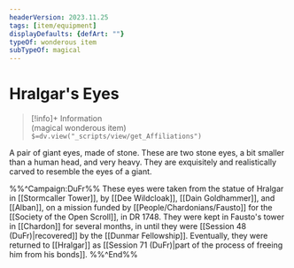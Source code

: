 ```yaml
---
headerVersion: 2023.11.25
tags: [item/equipment]
displayDefaults: {defArt: ""}
typeOf: wonderous item
subTypeOf: magical
---
```

# Hralgar's Eyes
>[!info]+ Information  
> (magical wonderous item)  
> `$=dv.view("_scripts/view/get_Affiliations")`

A pair of giant eyes, made of stone. These are two stone eyes, a bit smaller than a human head, and very heavy. They are exquisitely and realistically carved to resemble the eyes of a giant. 

%%^Campaign:DuFr%%
These eyes were taken from the statue of Hralgar in [[Stormcaller Tower]], by [[Dee Wildcloak]], [[Dain Goldhammer]], and [[Alban]], on a mission funded by [[People/Chardonians/Fausto]] for the [[Society of the Open Scroll]], in DR 1748. They were kept in Fausto's tower in [[Chardon]] for several months, in until they were [[Session 48 (DuFr)|recovered]] by the [[Dunmar Fellowship]]. Eventually, they were returned to [[Hralgar]] as [[Session 71 (DuFr)|part of the process of freeing him from his bonds]]. 
%%^End%%

